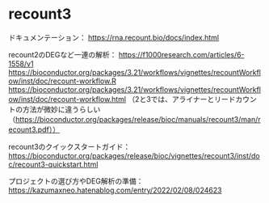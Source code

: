 # recount3

ドキュメンテーション：
https://rna.recount.bio/docs/index.html

recount2のDEGなど一連の解析：
https://f1000research.com/articles/6-1558/v1
https://bioconductor.org/packages/3.21/workflows/vignettes/recountWorkflow/inst/doc/recount-workflow.R
https://bioconductor.org/packages/3.21/workflows/vignettes/recountWorkflow/inst/doc/recount-workflow.html
（2と3では、アライナーとリードカウントの方法が微妙に違うらしい（https://bioconductor.org/packages/release/bioc/manuals/recount3/man/recount3.pdf））

recount3のクイックスタートガイド：
https://bioconductor.org/packages/release/bioc/vignettes/recount3/inst/doc/recount3-quickstart.html

プロジェクトの選び方やDEG解析の準備：
https://kazumaxneo.hatenablog.com/entry/2022/02/08/024623
